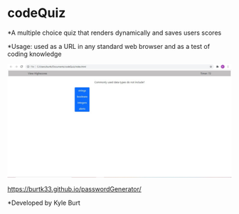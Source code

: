 # codeQuiz

*A multiple choice quiz that renders dynamically and saves users scores

*Usage: used as a URL in any standard web browser and as a test of coding knowledge

![alt text](./assets/images/screenshot.jpg)

https://burtk33.github.io/passwordGenerator/

*Developed by Kyle Burt
